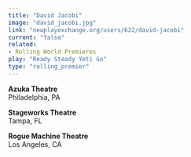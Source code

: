 ```yaml
---
title: "David Jacobi"
image: "david_jacobi.jpg"
link: "newplayexchange.org/users/622/david-jacobi"
current: "false"
related:
- Rolling World Premieres
play: "Ready Steady Yeti Go"
type: "rolling_premier"
---
```


**Azuka Theatre**\
Philadelphia, PA

**Stageworks Theatre**\
Tampa, FL

**Rogue Machine Theatre**\
Los Angeles, CA
